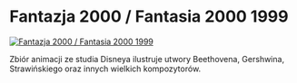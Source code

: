 Fantazja 2000 / Fantasia 2000 1999 
=============
[![Fantazja 2000 / Fantasia 2000 1999 ](http://vidos.pl/images/player.gif)](http://vidos.pl/fantazja-2000-fantasia-2000-1999)

 Zbiór animacji ze studia Disneya ilustruje utwory Beethovena, Gershwina, Strawińskiego oraz innych wielkich kompozytorów.
